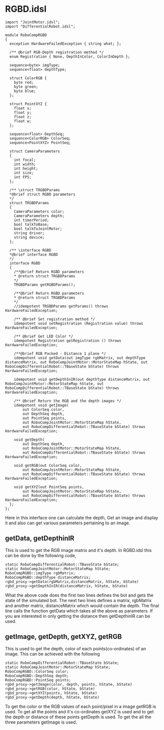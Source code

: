 # RGBD.idsl

```
import "JointMotor.idsl";
import "DifferentialRobot.idsl";

module RoboCompRGBD
{
  exception HardwareFailedException { string what; };

  /** @brief RGB-Depth registration method */
  enum Registration { None, DepthInColor, ColorInDepth };

  sequence<byte> imgType;
  sequence<float> depthType;

  struct ColorRGB {
    byte red;
    byte green;
    byte blue;
  };

  struct PointXYZ {
    float x;
    float y;
    float z;
    float w;
  };

  sequence<float> DepthSeq;
  sequence<ColorRGB> ColorSeq;
  sequence<PointXYZ> PointSeq;
  
  struct CameraParameters
  {
    int focal;
    int width;
    int height;
    int size;
    int FPS;
  };

  /** \struct TRGBDParams
  *@brief struct RGBD parameters
  */
  struct TRGBDParams
  {
    CameraParameters color;
    CameraParameters depth;
    int timerPeriod;
    bool talkToBase;
    bool talkToJointMotor;
    string driver;
    string device;
  };

  /** \interface RGBD
  *@brief interface RGBD
  */
  interface RGBD
  {
    /**@brief Return RGBD parameters
    * @return struct TRGBDParams
    */
    TRGBDParams getRGBDParams();

    /**@brief Return RGBD parameters
    * @return struct TRGBDParams
    */
    //idempotent TRGBDParams getParams() throws HardwareFailedException;

    /** @brief Set registration method */
    idempotent void setRegistration (Registration value) throws HardwareFailedException;

    /** @brief Get LED Color */
    idempotent Registration getRegistration () throws HardwareFailedException;

    /**@brief RGB Packed - Distance 1 plane */
    idempotent void getData(out imgType rgbMatrix, out depthType distanceMatrix, out RoboCompJointMotor::MotorStateMap hState, out RoboCompDifferentialRobot::TBaseState bState) throws HardwareFailedException;

    idempotent void getDepthInIR(out depthType distanceMatrix, out RoboCompJointMotor::MotorStateMap hState, out RoboCompDifferentialRobot::TBaseState bState) throws HardwareFailedException;

    /** @brief Return the RGB and the depth images */
    idempotent void getImage(
        out ColorSeq color,
        out DepthSeq depth,
        out PointSeq points,
        out RoboCompJointMotor::MotorStateMap hState,
        out RoboCompDifferentialRobot::TBaseState bState) throws HardwareFailedException;

    void getDepth(
    	out DepthSeq depth,
        out RoboCompJointMotor::MotorStateMap hState,
        out RoboCompDifferentialRobot::TBaseState bState) throws HardwareFailedException;

    void getRGB(out ColorSeq color,
        out RoboCompJointMotor::MotorStateMap hState,
        out RoboCompDifferentialRobot::TBaseState bState) throws HardwareFailedException;

    void getXYZ(out PointSeq points,
        out RoboCompJointMotor::MotorStateMap hState,
        out RoboCompDifferentialRobot::TBaseState bState) throws HardwareFailedException;
  };
};

```

Here in this interface one can calculate the depth, Get an image and display it and also can get various parameters pertaining to an image. 

## getData, getDepthinIR

This is used to get the RGB image matrix and it's depth. In RGBD.idsl this can be done by the following code,

	static RoboCompDifferentialRobot::TBaseState bState;
	static RoboCompJointMotor::MotorStateMap hState;
	RoboCompRGBD::imgType rgbMatrix;
	RoboCompRGBD::depthType distanceMatrix;
	rgbd_proxy->getData(rgbMatrix,distanceMatrix, hState, bState)
	rgbd_proxy->getDepthInIR(distanceMatrix, hState, bState) 

What the above code does the first two lines defines the bot and gets the state of the simulated bot. The next two lines defines a matrix, rgbMatrix and another matrix, distanceMatrix which would contain the depth. The final line calls the function getData which takes all the above as parameters. If you are interested in only getting the distance then getDepthinIR can be used.

## getImage, getDepth, getXYZ, getRGB

This is used to get the depth, color of each points(co-ordinates) of an image. This can be achieved with the following

	static RoboCompDifferentialRobot::TBaseState bState;
	static RoboCompJointMotor::MotorStateMap hState;
	RoboCompRGBD::ColorSeq color;
	RoboCompRGBD::DepthSeq depth;
	RoboCompRGBD::PointSeq points;
	rgbd_proxy->getImage(color, depth, points, hState, bState)
	rgbd_proxy->getRGB(color, hState, bState)
	rgbd_proxy->getXYZ(points, hState, bState)
	rgbd_proxy->getDepth(depth, hState, bState)

To get the color or the RGB values of each point/pixel in a image getRGB is used. To get all the points and it's co-ordinates getXYZ is used and to get the depth or distance of these points getDepth is used. To get the all the three parameters getImage is used.




























